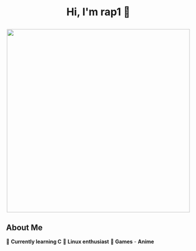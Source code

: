 <h1 align="center"> Hi, I'm rap1 👋 </h1>

<!-- <h2 align="center"<img src="https://media.tenor.com/tFh97o66v5cAAAAC/bocchi-the-rock-hitori-gotou.gif" width="500"></h2>
-->
<h2 align="center"><img src="https://media.tenor.com/8s0fZPABEEUAAAAC/march-7th.gif" width="500"></h2>

## About Me

📘 **Currently learning C**
🐧 **Linux enthusiast**
🎈 **Games** - **Anime** 
